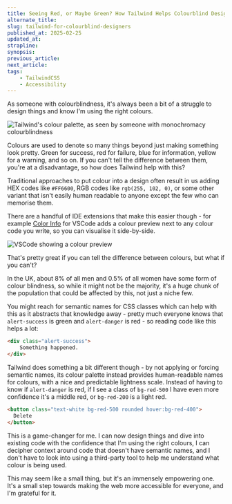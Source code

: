 ```yaml
---
title: Seeing Red, or Maybe Green? How Tailwind Helps Colourblind Designers
alternate_title:
slug: tailwind-for-colourblind-designers
published_at: 2025-02-25
updated_at:
strapline:
synopsis:
previous_article:
next_article:
tags:
    - TailwindCSS
    - Accessibility
---
```


As someone with colourblindness, it's always been a bit of a struggle to design things and know I'm using the right colours.

![Tailwind's colour palette, as seen by someone with monochromacy colourblindness](/images/articles/tailwind-greyscale-palette.png)

Colours are used to denote so many things beyond just making something look pretty. Green for success, red for failure, blue for information, yellow for a warning, and so on. If you can't tell the difference between them, you're at a disadvantage, so how does Tailwind help with this?

Traditional approaches to put colour into a design often result in us adding HEX codes like `#FF6600`, RGB codes like `rgb(255, 102, 0)`, or some other variant that isn't easily human readable to anyone except the few who can memorise them.

There are a handful of IDE extensions that make this easier though - for example [Color Info](https://marketplace.visualstudio.com/items?itemName=bierner.color-info) for VSCode adds a colour preview next to any colour code you write, so you can visualise it side-by-side.

![VSCode showing a colour preview](/images/articles/colour-preview.png)

That's pretty great if you can tell the difference between colours, but what if you can't?

In the UK, about 8% of all men and 0.5% of all women have some form of colour blindness, so while it might not be the majority, it's a huge chunk of the population that could be affected by this, not just a niche few.

You might reach for semantic names for CSS classes which can help with this as it abstracts that knowledge away - pretty much everyone knows that `alert-success` is green and `alert-danger` is red - so reading code like this helps a lot:

```html
<div class="alert-success">
    Something happened.
</div>
```

Tailwind does something a bit different though - by not applying or forcing semantic names, its colour palette instead provides human-readable names for colours, with a nice and predictable lightness scale. Instead of having to know if `alert-danger` is red, if I see a class of `bg-red-500` I have even more confidence it's a middle red, or `bg-red-200` is a light red.

```html
<button class="text-white bg-red-500 rounded hover:bg-red-400">
  Delete
</button>
```

This is a game-changer for me. I can now design things and dive into existing code with the confidence that I'm using the right colours, I can decipher context around code that doesn't have semantic names, and I don't have to look into using a third-party tool to help me understand what colour is being used.

This may seem like a small thing, but it's an immensely empowering one. It's a small step towards making the web more accessible for everyone, and I'm grateful for it.
